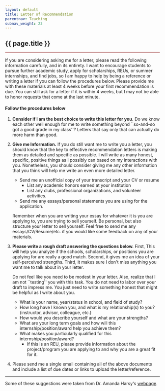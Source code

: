 ```yaml
---
layout: default
title: Letter of Recommendation
parentnav: Teaching
subnav_weight: 23
---
```


<div style="border-bottom: 2px  solid #800000;">

## {{ page.title }}

</div>

If you are considering asking me for a letter, please read the following information carefully, and in its entirety. I want to encourage students to pursue further academic study, apply for scholarships, REUs, or summer internships, and find jobs, so I am happy to help by being a reference or writing a letter if you can follow the procedures below. Please provide me with these materials at least 4 weeks before your first recommendation is due. You can still ask for a letter if it is within 4 weeks, but I may not be able to honor requests that come at the last minute.

#### Follow the procedures below

1. **Consider if I am the best choice to write this letter for you.** Do we know each other well enough for me to write something beyond ``so-and-so got a good grade in my class''? Letters that say only that can actually do more harm than good.

2. **Give me Information.** If you do still want me to write you a letter, you should know that the key to effective recommendation letters is making them as detailed and specific as possible. I will write as many honest, specific, positive things as I possibly can based on my interactions with you. Nonetheless, you should consider giving me any other information that you think will help me write an even more detailed letter.

    - Send me an unofficial copy of your transcript and your CV or resume
        - List any academic honors earned at your institution
        - List any clubs, professional organizations, and volunteer activities.
    - Send me any essays/personal statements you are using for the application.
        
    Remember when you are writing your essay for whatever it is you are applying to, you are trying to sell yourself. Be personal, but also structure your letter to sell yourself. Feel free to send me any essays/CV/Resume/etc. if you would like some feedback on any of your materials.

3. **Please write a rough draft answering the questions below.** First, This will help you analyze if the schools, scholarships, or positions you are applying for are really a good match. Second, it gives me an idea of your self-perceived strengths. Third, it makes sure I don't miss anything you want me to talk about in your letter. 

    Do not feel like you need to be modest in your letter. Also, realize that I am not ``testing'' you with this task. You do not need to labor over your draft to impress me. You just need to write something honest that might be helpful as I write about you. 

    - What is your name, year/status in school, and field of study?
    - How long have I known you, and what is my relationship(s) to you? (instructor, advisor, colleague, etc.)
    - How would you describe yourself and what are your strengths?
    - What are your long term goals and how will this internship/position/award help you achieve them?
    - What makes you particularly qualified for this internship/position/award? 
        - If this is an REU, please provide information about the project/program you are applying to and why you are a great fit for it.

4. Please send me a single email containing all of the above documents and include a list of due dates or links to upload the letter/reference.



---
Some of these suggestions were taken from Dr. Amanda Harsy's [webpage](https://www.cs.lewisu.edu/~harsyram/StudentInfo.html#Recommendations).